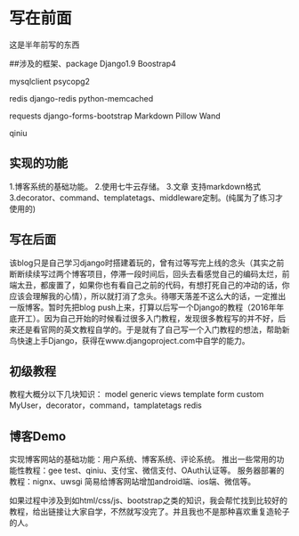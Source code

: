 写在前面
============

这是半年前写的东西

##涉及的框架、package
Django1.9
Boostrap4

mysqlclient
psycopg2

redis
django-redis
python-memcached

requests
django-forms-bootstrap
Markdown
Pillow
Wand

qiniu


## 实现的功能
1.博客系统的基础功能。
2.使用七牛云存储。
3.文章 支持markdown格式
3.decorator、command、templatetags、middleware定制。(纯属为了练习才使用的)


## 写在后面
该blog只是自己学习django时搭建着玩的，曾有过等写完上线的念头（其实之前断断续续写过两个博客项目，停滞一段时间后，回头去看感觉自己的编码太烂，前端太丑，都废置了，如果你也有看自己之前的代码，有想打死自己的冲动的话，你应该会理解我的心情），所以就打消了念头。待哪天落差不这么大的话，一定推出一版博客。暂时先把blog push上来，打算以后写一个Django的教程（2016年年底开工）。因为自己开始的时候看过很多入门教程，发现很多教程写的并不好，后来还是看官网的英文教程自学的。于是就有了自己写一个入门教程的想法，帮助新鸟快速上手Django，获得在www.djangoproject.com中自学的能力。

## 初级教程
教程大概分以下几块知识：
model
generic views
template
form
custom MyUser，decorator，command，tamplatetags
redis

## 博客Demo

实现博客网站的基础功能：用户系统、博客系统、评论系统。
推出一些常用的功能性教程：gee test、qiniu、支付宝、微信支付、OAuth认证等。
服务器部署的教程：nignx、uwsgi
简易给博客网站增加android端、ios端、微信等。

如果过程中涉及到如html/css/js、bootstrap之类的知识，我会帮忙找到比较好的教程，给出链接让大家自学，不然就写没完了。并且我也不是那种喜欢重复造轮子的人。
